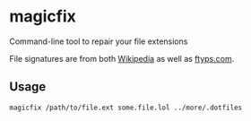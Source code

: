 # magicfix
Command-line tool to repair your file extensions

File signatures are from both [Wikipedia](https://en.wikipedia.org/wiki/List_of_file_signatures) as well as [ftyps.com](https://www.ftyps.com/).  

## Usage
```bash
magicfix /path/to/file.ext some.file.lol ../more/.dotfiles
```
